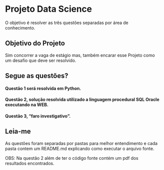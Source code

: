 ﻿# Projeto Data Science

O objetivo é resolver as três questões separadas por área de conhecimento.

## Objetivo do Projeto

Sim concorrer a vaga de estágio mas, também encarar esse Projeto como um desafio que deve ser resolvido.

## Segue as questões?

#### Questão 1 será resolvida em Python. 
#### Questão 2, solução resolvida utilizado a linguagem procedural SQL Oracle executando na WEB.
#### Questão 3, “faro investigativo”.

## Leia-me

As questões foram separadas por pastas para melhor entendimento e cada pasta contem um README.md explicando como executar o arquivo fonte.

OBS: Na questão 2 além de ter o código fonte contém um pdf dos resultados encontrados.

